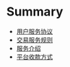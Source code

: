 # Summary

* [用户服务协议](yong-hu-fu-wu-xie-yi.md)
* [交易服务规则](/jiao-yi-dan-bao-fu-wu-gui-ze.md)
* [服务介绍](README.md)
* [平台收款方式](ping-tai-jie-shou-fu-kuan-fang-shi.md)



